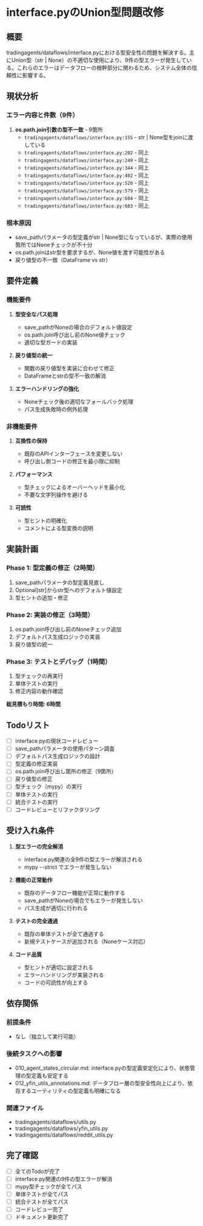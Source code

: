 # interface.pyのUnion型問題改修

## 概要

tradingagents/dataflows/interface.pyにおける型安全性の問題を解決する。主にUnion型（str | None）の不適切な使用により、9件の型エラーが発生している。これらのエラーはデータフローの根幹部分に関わるため、システム全体の信頼性に影響する。

## 現状分析

### エラー内容と件数（9件）

1. **os.path.join引数の型不一致** - 9箇所
   - `tradingagents/dataflows/interface.py:155` - str | None型をjoinに渡している
   - `tradingagents/dataflows/interface.py:202` - 同上
   - `tradingagents/dataflows/interface.py:249` - 同上
   - `tradingagents/dataflows/interface.py:344` - 同上
   - `tradingagents/dataflows/interface.py:402` - 同上
   - `tradingagents/dataflows/interface.py:520` - 同上
   - `tradingagents/dataflows/interface.py:579` - 同上
   - `tradingagents/dataflows/interface.py:604` - 同上
   - `tradingagents/dataflows/interface.py:683` - 同上

### 根本原因

- save_pathパラメータの型定義がstr | None型になっているが、実際の使用箇所ではNoneチェックが不十分
- os.path.joinはstr型を要求するが、None値を渡す可能性がある
- 戻り値型の不一致（DataFrame vs str）

## 要件定義

### 機能要件

1. **型安全なパス処理**
   - save_pathがNoneの場合のデフォルト値設定
   - os.path.join呼び出し前のNone値チェック
   - 適切な型ガードの実装

2. **戻り値型の統一**
   - 関数の戻り値型を実装に合わせて修正
   - DataFrameとstrの型不一致の解消

3. **エラーハンドリングの強化**
   - Noneチェック後の適切なフォールバック処理
   - パス生成失敗時の例外処理

### 非機能要件

1. **互換性の保持**
   - 既存のAPIインターフェースを変更しない
   - 呼び出し側コードの修正を最小限に抑制

2. **パフォーマンス**
   - 型チェックによるオーバーヘッドを最小化
   - 不要な文字列操作を避ける

3. **可読性**
   - 型ヒントの明確化
   - コメントによる型変換の説明

## 実装計画

### Phase 1: 型定義の修正（2時間）

1. save_pathパラメータの型定義見直し
2. Optional[str]からstr型へのデフォルト値設定
3. 型ヒントの追加・修正

### Phase 2: 実装の修正（3時間）

1. os.path.join呼び出し前のNoneチェック追加
2. デフォルトパス生成ロジックの実装
3. 戻り値型の統一

### Phase 3: テストとデバッグ（1時間）

1. 型チェックの再実行
2. 単体テストの実行
3. 修正内容の動作確認

**総見積もり時間: 6時間**

## Todoリスト

- [ ] interface.pyの現状コードレビュー
- [ ] save_pathパラメータの使用パターン調査
- [ ] デフォルトパス生成ロジックの設計
- [ ] 型定義の修正実装
- [ ] os.path.join呼び出し箇所の修正（9箇所）
- [ ] 戻り値型の修正
- [ ] 型チェック（mypy）の実行
- [ ] 単体テストの実行
- [ ] 統合テストの実行
- [ ] コードレビューとリファクタリング

## 受け入れ条件

1. **型エラーの完全解消**
   - interface.py関連の全9件の型エラーが解消される
   - mypy --strict でエラーが発生しない

2. **機能の正常動作**
   - 既存のデータフロー機能が正常に動作する
   - save_pathがNoneの場合でもエラーが発生しない
   - パス生成が適切に行われる

3. **テストの完全通過**
   - 既存の単体テストが全て通過する
   - 新規テストケースが追加される（Noneケース対応）

4. **コード品質**
   - 型ヒントが適切に設定される
   - エラーハンドリングが実装される
   - コードの可読性が向上する

## 依存関係

### 前提条件
- なし（独立して実行可能）

### 後続タスクへの影響
- 010_agent_states_circular.md: interface.pyの型定義安定化により、状態管理の型定義も安定する
- 012_yfin_utils_annotations.md: データフロー層の型安全性向上により、依存するユーティリティの型定義も明確になる

### 関連ファイル
- tradingagents/dataflows/utils.py
- tradingagents/dataflows/yfin_utils.py
- tradingagents/dataflows/reddit_utils.py

## 完了確認

- [ ] 全てのTodoが完了
- [ ] interface.py関連の9件の型エラーが解消
- [ ] mypy型チェックが全てパス
- [ ] 単体テストが全てパス
- [ ] 統合テストが全てパス
- [ ] コードレビュー完了
- [ ] ドキュメント更新完了